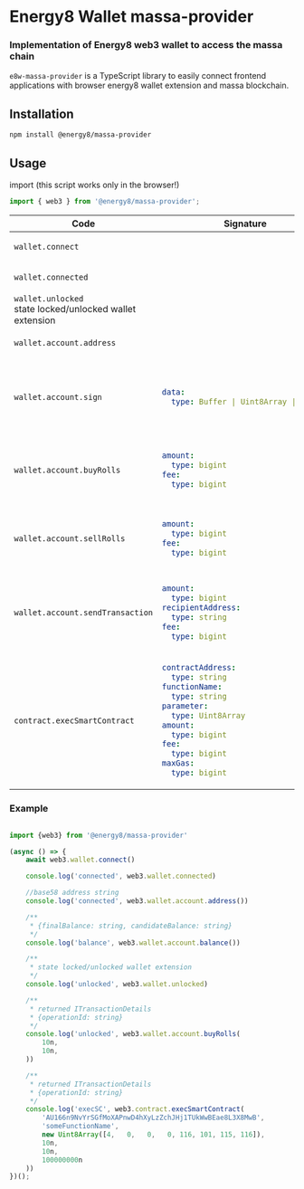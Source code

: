 # Energy8 Wallet massa-provider

### Implementation of Energy8 web3 wallet to access the massа chain

`e8w-massa-provider` is a TypeScript library to easily connect frontend applications with browser energy8 wallet extension and massa blockchain.

## Installation

```sh
npm install @energy8/massa-provider
```

## Usage

import (this script works only in the browser!)
```javascript
import { web3 } from '@energy8/massa-provider';
```

<table>
<thead>
<tr>
<th>Code</th>
<th>Signature</th>
<th>Returned</th>
</tr>
</thead>
<tbody>

<tr>
<td><code>wallet.connect</code></td>
<td>
</td>

<td>

```Promise<boolean>```

</td>
</tr>

<tr>
<td><code>wallet.connected</code></td>
<td>
</td>

<td>

```boolean```

</td>
</tr>

<tr>
<td>
    <code>wallet.unlocked</code><br>
    <span>state locked/unlocked wallet extension</span>
</td>
<td>
</td>

<td>

```boolean```

</td>
</tr>

<tr>
<td><code>wallet.account.address</code></td>
<td>
</td>
<td>

```string```

</td>
</tr>

<tr>
<td><code>wallet.account.sign</code></td>
<td>

```yaml
data:
  type: Buffer | Uint8Array | string
```

</td>

<td>
<div>

```Promise<IAccountSignOutput>```

</div>
<div>

```json
{
  "publicKey": "...",
  "base58Encoded": "..."
}
```

</div>
</td>

</tr>

<tr>
<td><code>wallet.account.buyRolls</code></td>
<td>

```yaml
amount:
  type: bigint
fee:
  type: bigint
```

</td>

<td>
<div>

```Promise<ITransactionDetails>```

</div>
<div>

```json
{
  "operationId": "B1t..."
}
```

</div>
</td>

</tr>

<tr>
<td><code>wallet.account.sellRolls</code></td>
<td>

```yaml
amount:
  type: bigint
fee:
  type: bigint
```

</td>

<td>
<div>

```Promise<ITransactionDetails>```

</div>
<div>

```json
{
  "operationId": "B1t..."
}
```

</div>
</td>

</tr>

<tr>
<td><code>wallet.account.sendTransaction</code></td>
<td>

```yaml
amount:
  type: bigint
recipientAddress:
  type: string
fee:
  type: bigint
```

</td>

<td>
<div>

```Promise<ITransactionDetails>```

</div>
<div>

```json
{
  "operationId": "B1t..."
}
```

</div>
</td>

</tr>

<tr>
<td><code>contract.execSmartContract</code></td>
<td>

```yaml
contractAddress:
  type: string
functionName:
  type: string
parameter:
  type: Uint8Array
amount:
  type: bigint
fee:
  type: bigint 
maxGas:
  type: bigint
```

</td>

<td>
<div>

```Promise<ITransactionDetails>```

</div>
<div>

```json
{
  "operationId": "B1t..."
}
```

</div>
</td>

</tr>

</tbody></table>

### Example

```ts

import {web3} from '@energy8/massa-provider'

(async () => {
    await web3.wallet.connect()

    console.log('connected', web3.wallet.connected)

    //base58 address string
    console.log('connected', web3.wallet.account.address())

    /**
     * {finalBalance: string, candidateBalance: string}
     */
    console.log('balance', web3.wallet.account.balance())

    /**
     * state locked/unlocked wallet extension
     */
    console.log('unlocked', web3.wallet.unlocked)

    /**
     * returned ITransactionDetails
     * {operationId: string}
     */
    console.log('unlocked', web3.wallet.account.buyRolls(
        10n,
        10n,
    ))

    /**
     * returned ITransactionDetails
     * {operationId: string}
     */
    console.log('execSC', web3.contract.execSmartContract(
        'AU166n9NvYrSGfMoXAPnwD4hXyLzZchJHj1TUkWwBEae8L3X8MwB',
        'someFunctionName',
        new Uint8Array([4,   0,   0,   0, 116, 101, 115, 116]),
        10n,
        10n,
        100000000n
    ))
})();

```
